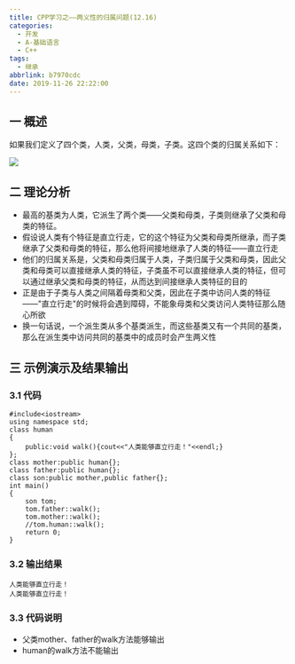 ```yaml
---
title: CPP学习之——两义性的归属问题(12.16)
categories:
  - 开发
  - A-基础语言
  - C++
tags:
  - 继承
abbrlink: b7970cdc
date: 2019-11-26 22:22:00
---
```

## 一 概述

如果我们定义了四个类，人类，父类，母类，子类。这四个类的归属关系如下：  

![][1]

<!--more-->

## 二 理论分析

* 最高的基类为人类，它派生了两个类——父类和母类，子类则继承了父类和母类的特征。
* 假设说人类有个特征是直立行走，它的这个特征为父类和母类所继承，而子类继承了父类和母类的特征，那么他将间接地继承了人类的特征——直立行走
* 他们的归属关系是，父类和母类归属于人类，子类归属于父类和母类，因此父类和母类可以直接继承人类的特征，子类虽不可以直接继承人类的特征，但可以通过继承父类和母类的特征，从而达到间接继承人类特征的目的
* 正是由于子类与人类之间隔着母类和父类，因此在子类中访问人类的特征——"直立行走"的时候将会遇到障碍，不能象母类和父类访问人类特征那么随心所欲
* 换一句话说，一个派生类从多个基类派生，而这些基类又有一个共同的基类，那么在派生类中访问共同的基类中的成员时会产生两义性

## 三 示例演示及结果输出

### 3.1 代码

```
#include<iostream>
using namespace std;
class human
{
	public:void walk(){cout<<"人类能够直立行走！"<<endl;}
};
class mother:public human{};
class father:public human{};
class son:public mother,public father{};
int main()
{
	son tom;
	tom.father::walk();
	tom.mother::walk();
	//tom.human::walk();
	return 0;
}
```

### 3.2 输出结果

```
人类能够直立行走！
人类能够直立行走！
```

### 3.3 代码说明

* 父类mother、father的walk方法能够输出
* human的walk方法不能输出



[1]:https://cdn.staticaly.com/gh/PGzxc/CDN/master/blog-image/cpp-more-parent-extends.png